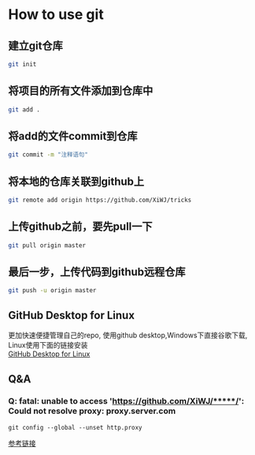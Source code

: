 # How to use git
## 建立git仓库
```bash
git init
```
## 将项目的所有文件添加到仓库中
```bash
git add .
```
## 将add的文件commit到仓库
```bash
git commit -m "注释语句"
```
## 将本地的仓库关联到github上
```bash
git remote add origin https://github.com/XiWJ/tricks
```
## 上传github之前，要先pull一下
```bash
git pull origin master
```
## 最后一步，上传代码到github远程仓库
```bash
git push -u origin master
```
## GitHub Desktop for Linux
更加快速便捷管理自己的repo, 使用github desktop,Windows下直接谷歌下载, Linux使用下面的链接安装<br>
[GitHub Desktop for Linux](https://github.com/shiftkey/desktop)
## Q&A
### Q: fatal: unable to access 'https://github.com/XiWJ/*****/': Could not resolve proxy: proxy.server.com
```
git config --global --unset http.proxy
```
[参考链接](https://github.com/desktop/desktop/issues/3878#issuecomment-436653069)
